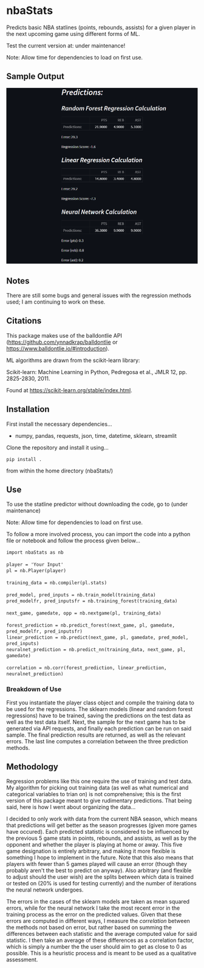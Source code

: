 # nbaStats
Predicts basic NBA statlines (points, rebounds, assists) for a given player in the next upcoming game using different forms of ML. 

Test the current version at: under maintenance!

Note: Allow time for dependencies to load on first use. 

## Sample Output 

![A sample prediction output from this repository](sample_output.png)

## Notes 

There are still some bugs and general issues with the regression methods used; I am continuing to work on these. 

## Citations 

This package makes use of the balldontlie API (https://github.com/ynnadkrap/balldontlie or https://www.balldontlie.io/#introduction). 

ML algorithms are drawn from the scikit-learn library:

Scikit-learn: Machine Learning in Python, Pedregosa et al., JMLR 12, pp. 2825-2830, 2011.

Found at https://scikit-learn.org/stable/index.html. 

## Installation 

First install the necessary dependencies...

- numpy, pandas, requests, json, time, datetime, sklearn, streamlit

Clone the repository and install it using... 

```
pip install .
```

from within the home directory (nbaStats/)

## Use

To use the statline predictor without downloading the code, go to (under maintenance)

Note: Allow time for dependencies to load on first use. 

To follow a more involved process, you can import the code into a python file or notebook and follow the process given below...

```
import nbaStats as nb

player = 'Your Input'
pl = nb.Player(player)

training_data = nb.compiler(pl.stats)

pred_model, pred_inputs = nb.train_model(training_data)
pred_modelfr, pred_inputsfr = nb.training_forest(training_data)

next_game, gamedate, opp = nb.nextgame(pl, training_data) 

forest_prediction = nb.predict_forest(next_game, pl, gamedate, pred_modelfr, pred_inputsfr)
linear_prediction = nb.predict(next_game, pl, gamedate, pred_model, pred_inputs)
neuralnet_prediction = nb.predict_nn(training_data, next_game, pl, gamedate)

correlation = nb.corr(forest_prediction, linear_prediction, neuralnet_prediction)
```

### Breakdown of Use 

First you instantiate the player class object and compile the training data to be used for the regressions. The sklearn models (linear and random forest regressions) have to be trained, saving the predictions on the test data as well as the test data itself. Next, the sample for the next game has to be generated via API requests, and finally each prediction can be run on said sample. The final prediction results are returned, as well as the relevant errors. The last line computes a correlation between the three prediction methods.

## Methodology 

Regression problems like this one require the use of training and test data. My algorithm for picking out training data (as well as what numerical and categorical variables to trian on) is not comprehensive; this is the first version of this package meant to give rudimentary predictions. That being said, here is how I went about organizing the data...

I decided to only work with data from the current NBA season, which means that predictions will get better as the season progresses (given more games have occured). Each predicted statistic is considered to be influenced by the previous 5 game stats in points, rebounds, and assists, as well as by the opponent and whether the player is playing at home or away. This five game designation is entirely arbitrary, and making it more flexible is something I hope to implement in the future. Note that this also means that players with fewer than 5 games played will cause an error (though they probably aren't the best to predict on anyway). Also arbitrary (and flexible to adjust should the user wish) are the splits between which data is trained or tested on (20% is used for testing currently) and the number of iterations the neural network undergoes. 

The errors in the cases of the sklearn models are taken as mean squared errors, while for the neural network I take the most recent error in the training process as the error on the predicted values. Given that these errors are computed in different ways, I measure the *correlation* between the methods not based on error, but rather based on summing the differences between each statistic and the average computed value for said statistic. I then take an average of these differences as a correlation factor, which is simply a number the the user should aim to get as close to 0 as possible. This is a heuristic process and is meant to be used as a qualitative assessment. 
